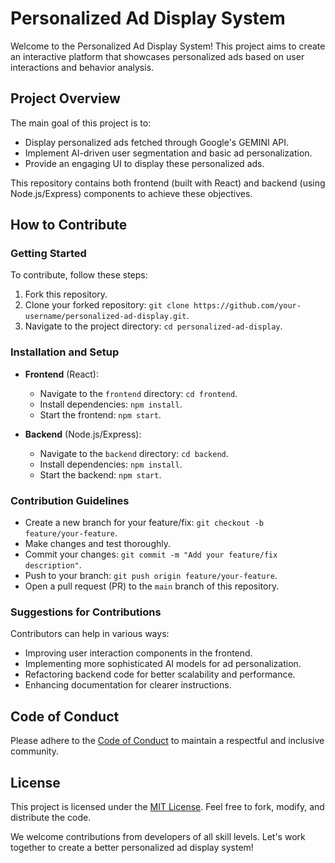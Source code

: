 # Personalized Ad Display System

Welcome to the Personalized Ad Display System! This project aims to create an interactive platform that showcases personalized ads based on user interactions and behavior analysis.

## Project Overview

The main goal of this project is to:
- Display personalized ads fetched through Google's GEMINI API.
- Implement AI-driven user segmentation and basic ad personalization.
- Provide an engaging UI to display these personalized ads.

This repository contains both frontend (built with React) and backend (using Node.js/Express) components to achieve these objectives.

## How to Contribute

### Getting Started
To contribute, follow these steps:
1. Fork this repository.
2. Clone your forked repository: `git clone https://github.com/your-username/personalized-ad-display.git`.
3. Navigate to the project directory: `cd personalized-ad-display`.

### Installation and Setup
- **Frontend** (React):
  - Navigate to the `frontend` directory: `cd frontend`.
  - Install dependencies: `npm install`.
  - Start the frontend: `npm start`.

- **Backend** (Node.js/Express):
  - Navigate to the `backend` directory: `cd backend`.
  - Install dependencies: `npm install`.
  - Start the backend: `npm start`.

### Contribution Guidelines
- Create a new branch for your feature/fix: `git checkout -b feature/your-feature`.
- Make changes and test thoroughly.
- Commit your changes: `git commit -m "Add your feature/fix description"`.
- Push to your branch: `git push origin feature/your-feature`.
- Open a pull request (PR) to the `main` branch of this repository.

### Suggestions for Contributions
Contributors can help in various ways:
- Improving user interaction components in the frontend.
- Implementing more sophisticated AI models for ad personalization.
- Refactoring backend code for better scalability and performance.
- Enhancing documentation for clearer instructions.

## Code of Conduct
Please adhere to the [Code of Conduct](./CODE_OF_CONDUCT.md) to maintain a respectful and inclusive community.

## License
This project is licensed under the [MIT License](./LICENSE). Feel free to fork, modify, and distribute the code.

We welcome contributions from developers of all skill levels. Let's work together to create a better personalized ad display system!
